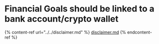 # Financial Goals should be linked to a bank account/crypto wallet

{% content-ref url="../../disclaimer.md" %}
[disclaimer.md](../../disclaimer.md)
{% endcontent-ref %}
